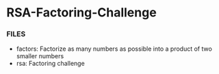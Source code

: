 # RSA-Factoring-Challenge
### FILES
  * factors: Factorize as many numbers as possible into a product of two smaller numbers
  * rsa: Factoring challenge
